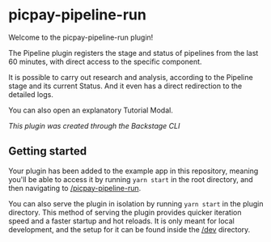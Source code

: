 # picpay-pipeline-run

Welcome to the picpay-pipeline-run plugin!

The Pipeline plugin registers the stage and status of pipelines from the last 60 minutes, with direct access to the specific component.

It is possible to carry out research and analysis, according to the Pipeline stage and its current Status. And it even has a direct redirection to the detailed logs.

You can also open an explanatory Tutorial Modal.

_This plugin was created through the Backstage CLI_

## Getting started

Your plugin has been added to the example app in this repository, meaning you'll be able to access it by running `yarn start` in the root directory, and then navigating to [/picpay-pipeline-run](http://localhost:3000/picpay-pipeline-run).

You can also serve the plugin in isolation by running `yarn start` in the plugin directory.
This method of serving the plugin provides quicker iteration speed and a faster startup and hot reloads.
It is only meant for local development, and the setup for it can be found inside the [/dev](./dev) directory.
